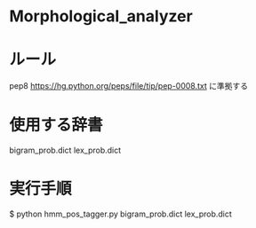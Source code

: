 # Morphological_analyzer

# ルール
pep8 https://hg.python.org/peps/file/tip/pep-0008.txt に準拠する

# 使用する辞書
bigram_prob.dict
lex_prob.dict

# 実行手順
$ python hmm_pos_tagger.py bigram_prob.dict lex_prob.dict
